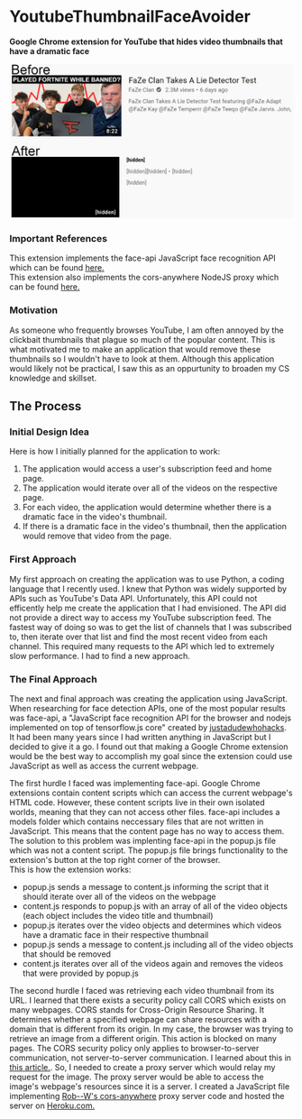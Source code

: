 # YoutubeThumbnailFaceAvoider
**Google Chrome extension for YouTube that hides video thumbnails that have a dramatic face**

![Example effect](Images/ThumbnailFaceAvoiderBeforeAfter.jpg)

### Important References

This extension implements the face-api JavaScript face recognition API which can be found [here.](https://github.com/justadudewhohacks/face-api.js/)  
This extension also implements the cors-anywhere NodeJS proxy which can be found [here.](https://github.com/Rob--W/cors-anywhere)

### Motivation

As someone who frequently browses YouTube, I am often annoyed by the clickbait thumbnails that plague so much of the popular content. This is what motivated me to make an application that would remove these thumbnails so I wouldn't have to look at them. Although this application would likely not be practical, I saw this as an oppurtunity to broaden my CS knowledge and skillset.

## The Process

### Initial Design Idea

Here is how I initially planned for the application to work:

1. The application would access a user's subscription feed and home page.
2. The application would iterate over all of the videos on the respective page.
3. For each video, the application would determine whether there is a dramatic face in the video's thumbnail.
4. If there is a dramatic face in the video's thumbnail, then the application would remove that video from the page.

### First Approach

My first approach on creating the application was to use Python, a coding language that I recently used. I knew that Python was widely supported by APIs such as YouTube's Data API. Unfortunately, this API could not efficently help me create the application that I had envisioned. The API did not provide a direct way to access my YouTube subscription feed. The fastest way of doing so was to get the list of channels that I was subscribed to, then iterate over that list and find the most recent video from each channel. This required many requests to the API which led to extremely slow performance. I had to find a new approach.

### The Final Approach

The next and final approach was creating the application using JavaScript. When researching for face detection APIs, one of the most popular results was face-api, a "JavaScript face recognition API for the browser and nodejs implemented on top of tensorflow.js core" created by [justadudewhohacks](https://github.com/justadudewhohacks). It had been many years since I had written anything in JavaScript but I decided to give it a go. I found out that making a Google Chrome extension would be the best way to accomplish my goal since the extension could use JavaScript as well as access the current webpage.  
  
The first hurdle I faced was implementing face-api. Google Chrome extensions contain content scripts which can access the current webpage's HTML code. However, these content scripts live in their own isolated worlds, meaning that they can not access other files. face-api includes a models folder which contains neccessary files that are not written in JavaScript. This means that the content page has no way to access them. The solution to this problem was implenting face-api in the popup.js file which was not a content script. The popup.js file brings functionality to the extension's button at the top right corner of the browser.  
This is how the extension works:  
  * popup.js sends a message to content.js informing the script that it should iterate over all of the videos on the webpage
  * content.js responds to popup.js with an array of all of the video objects (each object includes the video title and thumbnail)
  * popup.js iterates over the video objects and determines which videos have a dramatic face in their respective thumbnail
  * popup.js sends a message to content.js including all of the video objects that should be removed
  * content.js iterates over all of the videos again and removes the videos that were provided by popup.js
  
The second hurdle I faced was retrieving each video thumbnail from its URL. I learned that there exists a security policy call CORS which exists on many webpages. CORS stands for Cross-Origin Resource Sharing. It determines whether a specified webpage can share resources with a domain that is different from its origin. In my case, the browser was trying to retrieve an image from a different origin. This action is blocked on many pages. The CORS security policy only applies to browser-to-server communication, not server-to-server communication. I learned about this in [this article.](https://medium.com/@dtkatz/3-ways-to-fix-the-cors-error-and-how-access-control-allow-origin-works-d97d55946d9). So, I needed to create a proxy server which would relay my request for the image. The proxy server would be able to access the image's webpage's resources since it is a server. I created a JavaScript file implementing [Rob--W's cors-anywhere](https://github.com/Rob--W/cors-anywhere) proxy server code and hosted the server on [Heroku.com.](https://heroku.com) 
